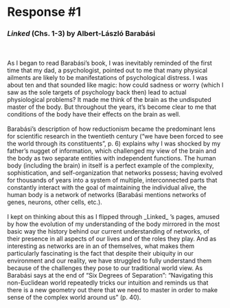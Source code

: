 # Response #1
### _Linked_ (Chs. 1-3) by Albert-László Barabási
<br/>
<br/>
As I began to read Barabási’s book, I was inevitably reminded of the first time that my dad, a psychologist, pointed out to me that many physical ailments are likely to be manifestations of psychological distress. I was about ten and that sounded like magic: how could sadness or worry (which I saw as the sole targets of psychology back then) lead to actual physiological problems? It made me think of the brain as the undisputed master of the body. But throughout the years, it’s become clear to me that conditions of the body have their effects on the brain as well. 
<br/>
<br/>
Barabási’s description of how reductionism became the predominant lens for scientific research in the twentieth century (“we have been forced to see the world through its constituents”, p. 6) explains why I was shocked by my father’s nugget of information, which challenged my view of the brain and the body as two separate entities with independent functions. The human body (including the brain) in itself is a perfect example of the complexity, sophistication, and self-organization that networks possess; having evolved for thousands of years into a system of multiple, interconnected parts that constantly interact with the goal of maintaining the individual alive, the human body is a network of networks (Barabási mentions networks of genes, neurons, other cells, etc.). 
<br/>
<br/>
I kept on thinking about this as I flipped through _Linked_ ’s pages, amused by how the evolution of my understanding of the body mirrored in the most basic way the history behind our current understanding of networks, of their presence in all aspects of our lives and of the roles they play. And as interesting as networks are in an of themselves, what makes them particularly fascinating is the fact that despite their ubiquity in our environment and our reality, we have struggled to fully understand them because of the challenges they pose to our traditional world view. As Barabási says at the end of “Six Degrees of Separation”: “Navigating this non-Euclidean world repeatedly tricks our intuition and reminds us that there is a new geometry out there that we need to master in order to make sense of the complex world around us” (p. 40). 

